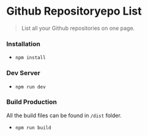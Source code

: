 # Github Repositoryepo List #

> List all your Github repositories on one page.

### Installation ###

* `npm install`

### Dev Server ###

* `npm run dev`

### Build Production ###

All the build files can be found in `/dist` folder.

* `npm run build`
